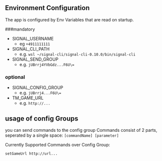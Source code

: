 ## Environment Configuration
The app is configured by Env Variables that are read on startup. 

###mandatory
- SIGNAL_USERNAME
  - eg ```+4911111111```
- SIGNAL_CLI_PATH
  - e.g. ```wsl ~/signal-cli/signal-cli-0.10.0/bin/signal-cli```
- SIGNAL_SEND_GROUP
  - e.g. ```jUBrrj4YVbGdz...F6U\=```
  
### optional 
- SIGNAL_CONFIG_GROUP
  - e.g. ```jUBrrj4...F6U\=```
- TM_GAME_URL
  - e.g. ```http://...```

## usage of config Groups
you can send commands to the config group
Commands consist of 2 parts, seperated by a single space:
```[commandName] [parameter]```

Currently Supported Commands over Config Group:

```setGameUrl http://url...```